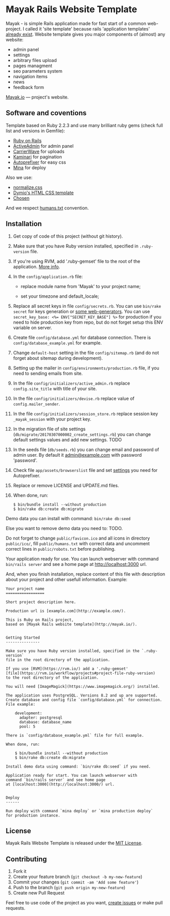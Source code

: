 Mayak Rails Website Template
============================

Mayak - is simple Rails application made for fast start of a common web-project.
I called it 'site template' because rails 'application templates'
[already exist](http://guides.rubyonrails.org/rails_application_templates.html).
Website template gives you major components of (almost) any website:

* admin panel
* settings
* arbitrary files upload
* pages managment
* seo parameters system
* navigation items
* news
* feedback form

[Mayak.io](http://mayak.io/) — project's website.


Software and coventions
-----------------------

Template based on Ruby 2.2.3 and use many brilliant ruby gems (check full list
and versions in Gemfile):

* [Ruby on Rails](http://rubyonrails.org/)
* [ActiveAdmin](http://activeadmin.info/) for admin panel
* [CarrierWave](https://github.com/carrierwaveuploader/carrierwave) for uploads
* [Kaminari](https://github.com/amatsuda/kaminari) for pagination
* [Autoprefixer](https://github.com/postcss/autoprefixer) for easy css
* [Mina](http://nadarei.co/mina/) for deploy

Also we use:

* [normalize.css](http://necolas.github.io/normalize.css/)
* [Dymio's HTML CSS template](https://github.com/dymio/html-css-template)
* [Chosen](http://harvesthq.github.io/chosen/)

And we respect [humans.txt](http://humanstxt.org/) convention.


Installation
------------

1. Get copy of code of this project (without git history).

2. Make sure that you have Ruby version installed, specified
    in `.ruby-version` file.

3. If you're using RVM, add '.ruby-gemset' file to the root of the application.
    [More info](https://rvm.io/workflow/projects#project-file-ruby-version).

4. In the `config/application.rb` file:

    * replace module name from 'Mayak' to your project name;

    * set your timezone and default_locale;

5. Replace all secret keys in file `config/secrets.rb`.
    You can use `bin/rake secret` for keys generation
    or [some web-generators](http://www.andrewscompanies.com/tools/wep.asp).
    You can use `secret_key_base: <%= ENV["SECRET_KEY_BASE"] %>` for production
    if you need to hide production key from repo, but do not forget setup this
    ENV variable on server.

6. Create file `config/database.yml` for database connection.
    There is `config/database_example.yml` for example.

7. Change `default-host` setting in the file `config/sitemap.rb`
    (and do not forget about sitemap during development).

8. Setting up the mailer in `config/environments/production.rb` file,
    if you need to sending emails from site.

9. In the file `config/initializers/active_admin.rb`
    replace `config.site_title` with title of your site.

10. In the file `config/initializers/devise.rb`
    replace value of `config.mailer_sender`.

11. In the file `config/initializers/session_store.rb` replace
    session key `_mayak_session` with your project key.

12. In the migration file of site settings
    (`db/migrate/20170307000002_create_settings.rb`) you can change default
    settings values and add new settings. TODO

13. In the seeds file (`db/seeds.rb`) you can change email and password
    of admin user. By default it admin@example.com with password 'password'.

14. Check file `app/assets/browserslist` file and set
    [settings](https://github.com/ai/browserslist#queries) you need
    for Autoprefixer.

15. Replace or remove LICENSE and UPDATE.md files.

16. When done, run:

    ```
    $ bin/bundle install --without production
    $ bin/rake db:create db:migrate
    ```

Demo data you can install with command: `bin/rake db:seed`

Else you want to remove demo data you need to: TODO.

Do not forget to change `public/favicon.ico` and all icons
in directory `public/ico/`, fill `public/humans.txt` with correct data
and uncomment correct lines in `public/robots.txt` before publishing.

Your application ready for use.
You can launch webserver with command `bin/rails server` and see a home page
at [http://localhost:3000](http://localhost:3000/) url.

And, when you finish installation, replace content of this file with description
about your project and other usefull information.
Example:

    Your project name
    =================

    Short project description here.

    Production url is [example.com](http://example.com/).

    This is Ruby on Rails project,
    based on [Mayak Rails website template](http://mayak.io/).


    Getting Started
    ---------------

    Make sure you have Ruby version installed, specified in the `.ruby-version`
    file in the root directory of the application.

    If you use [RVM](https://rvm.io/) add a '.ruby-gemset'
    [file](https://rvm.io/workflow/projects#project-file-ruby-version)
    to the root directory of the application.

    You will need [ImageMagick](https://www.imagemagick.org/) installed.

    The application uses PostgreSQL. Versions 8.2 and up are supported.
    Create database and config file `config/database.yml` for connection.
    File example:

        development:
          adapter: postgresql
          database: database_name
          pool: 5

    There is `config/database_example.yml` file for full example.

    When done, run:

        $ bin/bundle install --without production
        $ bin/rake db:create db:migrate

    Install demo data using command: `bin/rake db:seed` if you need.

    Application ready for start. You can launch webserver with
    command `bin/rails server` and see home page
    at [localhost:3000](http://localhost:3000/) url.


    Deploy
    ------

    Run deploy with command `mina deploy` or `mina production deploy`
    for production instance.


License
-------
Mayak Rails Website Template is released under the [MIT License](LICENSE).


Contributing
------------

1. Fork it
2. Create your feature branch (`git checkout -b my-new-feature`)
3. Commit your changes (`git commit -am 'Add some feature'`)
4. Push to the branch (`git push origin my-new-feature`)
5. Create new Pull Request

Feel free to use code of the project as you want,
[create issues](https://github.com/dymio/mayak/issues) or make pull requests.
